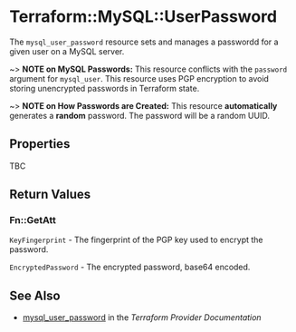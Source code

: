 # Terraform::MySQL::UserPassword

The `mysql_user_password` resource sets and manages a passwordd for a given 
user on a MySQL server.

~> **NOTE on MySQL Passwords:** This resource conflicts with the `password` 
   argument for `mysql_user`. This resource uses PGP encryption to avoid 
   storing unencrypted passwords in Terraform state.
   
~> **NOTE on How Passwords are Created:** This resource **automatically**
   generates a **random** password. The password will be a random UUID.

## Properties

TBC

## Return Values

### Fn::GetAtt

`KeyFingerprint` - The fingerprint of the PGP key used to encrypt the password.

`EncryptedPassword` - The encrypted password, base64 encoded.

## See Also

* [mysql_user_password](https://www.terraform.io/docs/providers/mysql/r/user_password.html) in the _Terraform Provider Documentation_